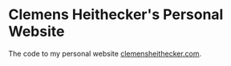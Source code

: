 # Clemens Heithecker's Personal Website

The code to my personal website [clemensheithecker.com](https://clemensheithecker.com).
